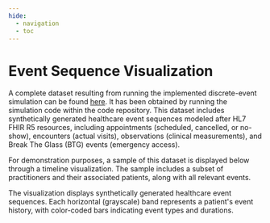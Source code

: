 ```yaml
---
hide:
  - navigation
  - toc
---
```


# Event Sequence Visualization

A complete dataset resulting from running the implemented discrete-event simulation can be found [here](https://github.com/NicklasXYZ/hcs-synthetic-data-generator/tree/main/docs/data). It has been obtained by running the simulation code within the code repository. This dataset includes synthetically generated healthcare event sequences modeled after HL7 FHIR R5 resources, including appointments (scheduled, cancelled, or no-show), encounters (actual visits), observations (clinical measurements), and Break The Glass (BTG) events (emergency access).

For demonstration purposes, a sample of this dataset is displayed below through a timeline visualization. The sample includes a subset of practitioners and their associated patients, along with all relevant events.

The visualization displays synthetically generated healthcare event sequences. Each horizontal (grayscale) band represents a patient's event history, with color-coded bars indicating event types and durations.

<div id="visualization-container"></div>
